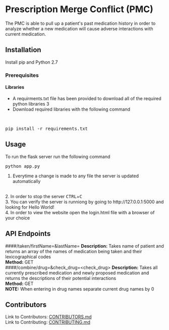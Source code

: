 # Prescription Merge Conflict (PMC)
The PMC is able to pull up a patient's past medication history in order to analyze whether a new medication will cause adverse interactions with current medication.

## Installation
Install pip and Python 2.7

### Prerequisites
#### Libraries
* A requirments.txt file has been provided to download all of the required python libraries 3
* Download required libraries with the following command
<br>
<pre>pip install -r requirements.txt</pre>

## Usage
To run the flask server run the following command
<pre>python app.py</pre>
1. Everytime a change is made to any file the server is updated automatically
<br>
2. In order to stop the server <kbd>CTRL</kbd>+<kbd>C</kbd>
<br>
3. You can verify the server is runniong by going to http://127.0.0.1:5000 and looking for Hello World!
<br>
4. In order to view the website open the login.html file with a browser of your choice

## API Endpoints
####/taken/firstName=<firstName>&lastName=<lastName>
<strong>Description:</strong> Takes name of patient and returns an array of the names of medication being taken and their lexicographical codes
<br>
<strong>Method:</strong> GET
<br>
####/combine/drug=<drug>&check_drug=<check_drug>
<strong>Description:</strong> Takes all currently prescribed medication and newly proposed medication and returns the descriptions of their potential interactions
<br>
<strong>Method:</strong> GET
<br>
<strong>NOTE:</strong> When entering in drug names separate current drug names by 0

## Contributors
Link to Contributors: <a href="CONTRIBUTORS.md">CONTRIBUTORS.md</a>
<br>
Link to Contributing: <a href="CONTRIBUTING.md">CONTRIBUTING.md</a>
